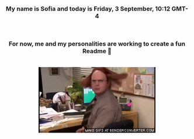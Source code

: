 


<div align="center">
<h3 >My name is Sofia and today is Friday, 3 September, 10:12 GMT-4</h3><br>
<h3 >For now, me and my personalities are working to create a fun Readme 👋
</h3><br>
<img src='img/dwight.gif' alt='working...'/>
</div>
